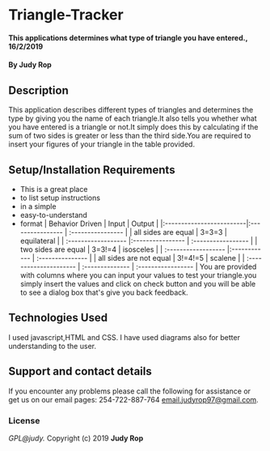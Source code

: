 # Triangle-Tracker
#### This applications determines what type of triangle you have entered., 16/2/2019
#### By **Judy Rop**
## Description
This application describes different types of triangles and determines the type by giving you the name of each triangle.It also tells you whether what you have entered is a triangle or not.It simply does this by calculating if the sum of two sides is greater or less than the third side.You are required to insert your figures of your triangle in the table provided.
## Setup/Installation Requirements
* This is a great place
* to list setup instructions
* in a simple
* easy-to-understand
* format
|   Behavior  Driven       |    Input            |        Output         |
|:-------------------------|:----------------    | :----------------     |
|    all sides are equal   |    3=3=3            |  equilateral          |
| :------------------      |:----------------    | :-----------------    |
| two sides are equal      |   3=3!=4            |    isosceles          |
|  :------------------     |:------------        | :---------------      |
|  all sides are not equal |       3!=4!=5       |      scalene          |
| :---------------------   |   :--------------   | :-----------------    |
You are provided with columns where you can input your values to test your triangle.you simply insert the values and click on check button and you will be able to see a dialog box that's give you back feedback.

## Technologies Used
I used javascript,HTML and CSS. I have used diagrams also for better understanding to the user.

## Support and contact details
If you encounter any problems please call the following for assistance or get us on our email pages:
  254-722-887-764
  email.judyrop97@gmail.com.

### License
*GPL@judy.*
Copyright (c) 2019 **Judy Rop**
